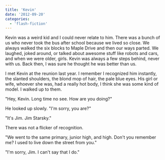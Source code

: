 ```yaml
---
title: 'Kevin'
date: '2012-09-20'
categories:
  - 'flash-fiction'
---
```


Kevin was a weird kid and I could never relate to him. There was a bunch of us
who never took the bus after school because we lived so close. We always walked
the six blocks to Maple Drive and then our ways parted. We laughed, joked
around, or talked about awesome stuff like robots and cars, and when we were
older, girls. Kevin was always a few steps behind, never with us. Back then, I
was sure he thought he was better than us.

<!-- truncate -->


I met Kevin at the reunion last year. I remember I recognized him instantly, the
slanted shoulders, the blond mop of hair, the pale blue eyes. His girl or wife,
whoever she was, had a really hot body, I think she was some kind of model. I
walked up to them.

"Hey, Kevin. Long time no see. How are you doing?"

He looked up slowly. "I'm sorry, you are?"

"It's Jim. Jim Starsky."

There was not a flicker of recognition.

"We went to the same primary, junior high, and high. Don't you remember me? I
used to live down the street from you."

"I'm sorry, Jim. I can't say that I do."

